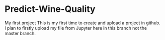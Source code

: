 # Predict-Wine-Quality
My first project
This is my first time to create and upload a project in github. I plan to firstly upload my file from Jupyter here in this branch not the master branch. 
